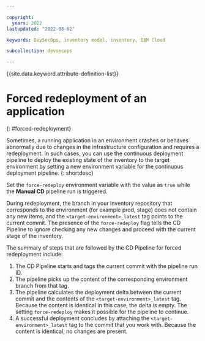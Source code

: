 ```yaml
---

copyright:
  years: 2022
lastupdated: "2022-08-02"

keywords: DevSecOps, inventory model, inventory, IBM Cloud

subcollection: devsecops

---
```


{{site.data.keyword.attribute-definition-list}}

# Forced redeployment of an application
{: #forced-redeployment}

Sometimes, a running application in an environment crashes or behaves abnormally due to changes in the infrastructure configuration and requires a redeployment. In such cases, you can use the continuous deployment pipeline to deploy the existing state of the inventory to the target environment by setting a new environment variable for the continuous deployment pipeline.
{: shortdesc}

Set the `force-redeploy` environment variable with the value as `true` while the **Manual CD** pipeline run is triggered.

During redeployment, the branch in your inventory repository that corresponds to the environment (for example prod, stage) does not contain any new items, and the `<target-environment>_latest` tag points to the current commit. The presence of the `force-redeploy` flag tells the CD Pipeline to ignore checking any new changes and proceed with the current stage of the inventory.

The summary of steps that are followed by the CD Pipeline for forced redeployment include:

1. The CD Pipeline starts and tags the current commit with the pipeline run ID.
2. The pipeline picks up the content of the corresponding environment branch from that tag.
3. The pipeline calculates the deployment delta between the current commit and the contents of the `<target-environment>_latest` tag. Because the content is identical in this case, the delta is empty. The setting `force-redeploy` makes it possible for the pipeline to continue.
4. A successful deployment concludes by attaching the `<target-environment>_latest` tag to the commit that you work with. Because the content is identical, no changes are present.
